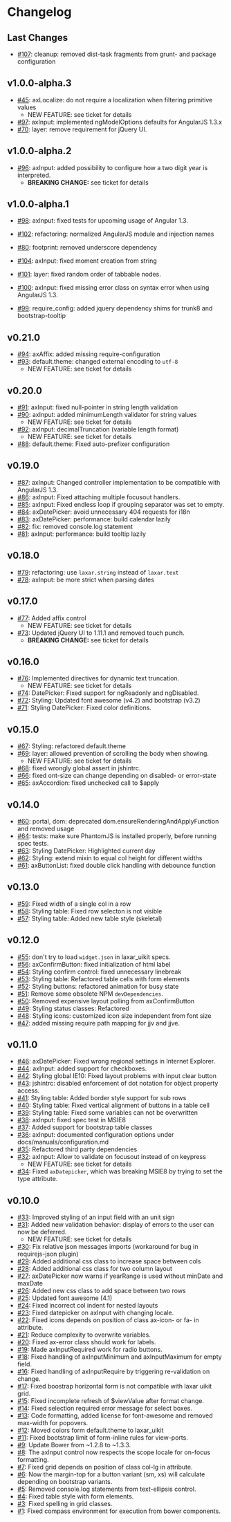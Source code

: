 # Changelog

## Last Changes

- [#107](https://github.com/LaxarJS/laxar_uikit/issues/107): cleanup: removed dist-task fragments from grunt- and package configuration


## v1.0.0-alpha.3

- [#45](https://github.com/LaxarJS/laxar_uikit/issues/45): axLocalize: do not require a localization when filtering primitive values
    + NEW FEATURE: see ticket for details
- [#97](https://github.com/LaxarJS/laxar_uikit/issues/97): axInput: implemented ngModelOptions defaults for AngularJS 1.3.x
- [#70](https://github.com/LaxarJS/laxar_uikit/issues/70): layer: remove requirement for jQuery UI.


## v1.0.0-alpha.2

- [#96](https://github.com/LaxarJS/laxar_uikit/issues/96): axInput: added possibility to configure how a two digit year is interpreted.
    + **BREAKING CHANGE:** see ticket for details


## v1.0.0-alpha.1

- [#98](https://github.com/LaxarJS/laxar_uikit/issues/98): axInput: fixed tests for upcoming usage of Angular 1.3.
- [#102](https://github.com/LaxarJS/laxar_uikit/issues/102): refactoring: normalized AngularJS module and injection names
- [#80](https://github.com/LaxarJS/laxar_uikit/issues/80): footprint: removed underscore dependency

- [#104](https://github.com/LaxarJS/laxar_uikit/issues/104): axInput: fixed moment creation from string
- [#101](https://github.com/LaxarJS/laxar_uikit/issues/101): layer: fixed random order of tabbable nodes.
- [#100](https://github.com/LaxarJS/laxar_uikit/issues/100): axInput: fixed missing error class on syntax error when using AngularJS 1.3.
- [#99](https://github.com/LaxarJS/laxar_uikit/issues/99): require_config: added jquery dependency shims for trunk8 and bootstrap-tooltip


## v0.21.0

- [#94](https://github.com/LaxarJS/laxar_uikit/issues/94): axAffix: added missing require-configuration
- [#93](https://github.com/LaxarJS/laxar_uikit/issues/93): default.theme: changed external encoding to `utf-8`
    + NEW FEATURE: see ticket for details


## v0.20.0

- [#91](https://github.com/LaxarJS/laxar_uikit/issues/91): axInput: fixed null-pointer in string length validation
- [#90](https://github.com/LaxarJS/laxar_uikit/issues/90): axInput: added minimumLength validator for string values
    + NEW FEATURE: see ticket for details
- [#92](https://github.com/LaxarJS/laxar_uikit/issues/92): axInput: decimalTruncation (variable length format)
    + NEW FEATURE: see ticket for details
- [#88](https://github.com/LaxarJS/laxar_uikit/issues/88): default.theme: Fixed auto-prefixer configuration


## v0.19.0

- [#87](https://github.com/LaxarJS/laxar_uikit/issues/87): axInput: Changed controller implementation to be compatible with AngularJS 1.3.
- [#86](https://github.com/LaxarJS/laxar_uikit/issues/86): axInput: Fixed attaching multiple focusout handlers.
- [#85](https://github.com/LaxarJS/laxar_uikit/issues/85): axInput: Fixed endless loop if grouping separator was set to empty.
- [#84](https://github.com/LaxarJS/laxar_uikit/issues/84): axDatePicker: avoid unnecessary 404 requests for i18n 
- [#83](https://github.com/LaxarJS/laxar_uikit/issues/83): axDatePicker: performance: build calendar lazily 
- [#82](https://github.com/LaxarJS/laxar_uikit/issues/82): fix: removed console.log statement 
- [#81](https://github.com/LaxarJS/laxar_uikit/issues/81): axInput: performance: build tooltip lazily 


## v0.18.0

- [#79](https://github.com/LaxarJS/laxar_uikit/issues/79): refactoring: use `laxar.string` instead of `laxar.text` 
- [#78](https://github.com/LaxarJS/laxar_uikit/issues/78): axInput: be more strict when parsing dates


## v0.17.0

- [#77](https://github.com/LaxarJS/laxar_uikit/issues/77): Added affix control
    + NEW FEATURE: see ticket for details
- [#73](https://github.com/LaxarJS/laxar_uikit/issues/73): Updated jQuery UI to 1.11.1 and removed touch punch.
    + **BREAKING CHANGE:** see ticket for details


## v0.16.0

- [#76](https://github.com/LaxarJS/laxar_uikit/issues/76): Implemented directives for dynamic text truncation.
    + NEW FEATURE: see ticket for details
- [#74](https://github.com/LaxarJS/laxar_uikit/issues/74): DatePicker: Fixed support for ngReadonly and ngDisabled.
- [#72](https://github.com/LaxarJS/laxar_uikit/issues/72): Styling: Updated font awesome (v4.2) and bootstrap (v3.2)
- [#71](https://github.com/LaxarJS/laxar_uikit/issues/71): Styling DatePicker: Fixed color definitions.


## v0.15.0

- [#67](https://github.com/LaxarJS/laxar_uikit/issues/67): Styling: refactored default.theme
- [#69](https://github.com/LaxarJS/laxar_uikit/issues/69): layer: allowed prevention of scrolling the body when showing.
    + NEW FEATURE: see ticket for details
- [#68](https://github.com/LaxarJS/laxar_uikit/issues/68): fixed wrongly global assert in jshintrc.
- [#66](https://github.com/LaxarJS/laxar_uikit/issues/66): fixed ont-size can change depending on disabled- or error-state 
- [#65](https://github.com/LaxarJS/laxar_uikit/issues/65): axAccordion: fixed unchecked call to $apply


## v0.14.0

- [#60](https://github.com/LaxarJS/laxar_uikit/issues/60): portal, dom: deprecated dom.ensureRenderingAndApplyFunction and removed usage
- [#64](https://github.com/LaxarJS/laxar_uikit/issues/64): tests: make sure PhantomJS is installed properly, before running spec tests.
- [#63](https://github.com/LaxarJS/laxar_uikit/issues/63): Styling DatePicker: Highlighted current day
- [#62](https://github.com/LaxarJS/laxar_uikit/issues/62): Styling: extend mixin to equal col height for different widths
- [#61](https://github.com/LaxarJS/laxar_uikit/issues/61): axButtonList: fixed double click handling with debounce function


## v0.13.0

- [#59](https://github.com/LaxarJS/laxar_uikit/issues/59): Fixed width of a single col in a row
- [#58](https://github.com/LaxarJS/laxar_uikit/issues/58): Styling table: Fixed row selecton is not visible
- [#57](https://github.com/LaxarJS/laxar_uikit/issues/57): Styling table: Added new table style (skeletal)


## v0.12.0

- [#55](https://github.com/LaxarJS/laxar_uikit/issues/55): don't try to load `widget.json` in laxar_uikit specs.
- [#56](https://github.com/LaxarJS/laxar_uikit/issues/56): axConfirmButton: fixed initialization of html label
- [#54](https://github.com/LaxarJS/laxar_uikit/issues/54): Styling confirm control: fixed unnecessary linebreak
- [#53](https://github.com/LaxarJS/laxar_uikit/issues/53): Styling table: Refactored table cells with form elements
- [#52](https://github.com/LaxarJS/laxar_uikit/issues/52): Styling buttons: refactored animation for busy state
- [#51](https://github.com/LaxarJS/laxar_uikit/issues/51): Remove some obsolete NPM `devDependencies`.
- [#50](https://github.com/LaxarJS/laxar_uikit/issues/50): Removed expensive layout polling from axConfirmButton
- [#49](https://github.com/LaxarJS/laxar_uikit/issues/49): Styling status classes: Refactored
- [#48](https://github.com/LaxarJS/laxar_uikit/issues/48): Styling icons: customized icon size independent from font size
- [#47](https://github.com/LaxarJS/laxar_uikit/issues/47): added missing require path mapping for jjv and jjve.


## v0.11.0

- [#46](https://github.com/LaxarJS/laxar_uikit/issues/46): axDatePicker: Fixed wrong regional settings in Internet Explorer.
- [#44](https://github.com/LaxarJS/laxar_uikit/issues/44): axInput: added support for checkboxes.
- [#42](https://github.com/LaxarJS/laxar_uikit/issues/42): Styling global IE10: Fixed layout problems with input clear button
- [#43](https://github.com/LaxarJS/laxar_uikit/issues/43): jshintrc: disabled enforcement of dot notation for object property access.
- [#41](https://github.com/LaxarJS/laxar_uikit/issues/41): Styling table: Added border style support for sub rows
- [#40](https://github.com/LaxarJS/laxar_uikit/issues/40): Styling table: Fixed vertical alignment of buttons in a table cell
- [#39](https://github.com/LaxarJS/laxar_uikit/issues/39): Styling table: Fixed some variables can not be overwritten
- [#38](https://github.com/LaxarJS/laxar_uikit/issues/38): axInput: fixed spec test in MSIE8
- [#37](https://github.com/LaxarJS/laxar_uikit/issues/37): Added support for bootstrap table classes
- [#36](https://github.com/LaxarJS/laxar_uikit/issues/36): axInput: documented configuration options under docs/manuals/configuration.md
- [#35](https://github.com/LaxarJS/laxar_uikit/issues/35): Refactored third party dependencies
- [#32](https://github.com/LaxarJS/laxar_uikit/issues/32): axInput: Allow to validate on focusout instead of on keypress
    + NEW FEATURE: see ticket for details
- [#34](https://github.com/LaxarJS/laxar_uikit/issues/34): Fixed `axDatepicker`, which was breaking MSIE8 by trying to set the type attribute.


## v0.10.0

- [#33](https://github.com/LaxarJS/laxar_uikit/issues/33): Improved styling of an input field with an unit sign
- [#31](https://github.com/LaxarJS/laxar_uikit/issues/31): Added new validation behavior: display of errors to the user can now be deferred.
    + NEW FEATURE: see ticket for details
- [#30](https://github.com/LaxarJS/laxar_uikit/issues/30): Fix relative json messages imports (workaround for bug in requirejs-json plugin)
- [#29](https://github.com/LaxarJS/laxar_uikit/issues/29): Added additional css class to increase space between cols
- [#28](https://github.com/LaxarJS/laxar_uikit/issues/28): Added additional css class for two column layout
- [#27](https://github.com/LaxarJS/laxar_uikit/issues/27): axDatePicker now warns if yearRange is used without minDate and maxDate
- [#26](https://github.com/LaxarJS/laxar_uikit/issues/26): Added new css class to add space between two rows
- [#25](https://github.com/LaxarJS/laxar_uikit/issues/25): Updated font awesome (4.1)
- [#24](https://github.com/LaxarJS/laxar_uikit/issues/24): Fixed incorrect col indent for nested layouts
- [#23](https://github.com/LaxarJS/laxar_uikit/issues/23): Fixed datepicker on axInput with changing locale.
- [#22](https://github.com/LaxarJS/laxar_uikit/issues/22): Fixed icons depends on position of class ax-icon- or fa- in attribute.
- [#21](https://github.com/LaxarJS/laxar_uikit/issues/21): Reduce complexity to overwrite variables.
- [#20](https://github.com/LaxarJS/laxar_uikit/issues/20): Fixed ax-error class should work for labels.
- [#19](https://github.com/LaxarJS/laxar_uikit/issues/19): Made axInputRequired work for radio buttons.
- [#18](https://github.com/LaxarJS/laxar_uikit/issues/18): Fixed handling of axInputMinimum and axInputMaximum for empty field.
- [#16](https://github.com/LaxarJS/laxar_uikit/issues/16): Fixed handling of axInputRequire by triggering re-validation on change.
- [#17](https://github.com/LaxarJS/laxar_uikit/issues/17): Fixed boostrap horizontal form is not compatible with laxar uikit grid.
- [#15](https://github.com/LaxarJS/laxar_uikit/issues/15): Fixed incomplete refresh of $viewValue after format change.
- [#14](https://github.com/LaxarJS/laxar_uikit/issues/14): Fixed selection required error message for select boxes.
- [#13](https://github.com/LaxarJS/laxar_uikit/issues/13): Code formatting, added license for font-awesome and removed max-width for popovers.
- [#12](https://github.com/LaxarJS/laxar_uikit/issues/12): Moved colors form default.theme to laxar_uikit
- [#11](https://github.com/LaxarJS/laxar_uikit/issues/11): Fixed bootstrap limit of form-inline rules for view-ports.
- [#9](https://github.com/LaxarJS/laxar_uikit/issues/9): Update Bower from ~1.2.8 to ~1.3.3.
- [#8](https://github.com/LaxarJS/laxar_uikit/issues/8): The axInput control now respects the scope locale for on-focus formatting.
- [#7](https://github.com/LaxarJS/laxar_uikit/issues/7): Fixed grid depends on position of class col-lg in attribute.
- [#6](https://github.com/LaxarJS/laxar_uikit/issues/6): Now the margin-top for a button variant (sm, xs) will calculate depending on bootstrap variants.
- [#5](https://github.com/LaxarJS/laxar_uikit/issues/5): Removed console.log statements from text-ellipsis control.
- [#4](https://github.com/LaxarJS/laxar_uikit/issues/4): Fixed table style with form elements.
- [#3](https://github.com/LaxarJS/laxar_uikit/issues/3): Fixed spelling in grid classes.
- [#1](https://github.com/LaxarJS/laxar_uikit/issues/1): Fixed compass environment for execution from bower components.
